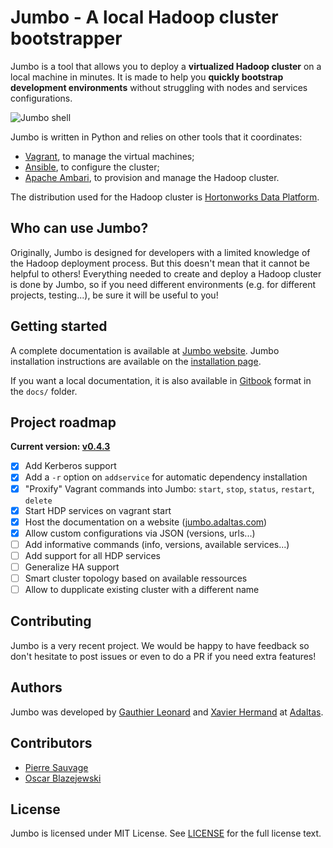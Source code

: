 # Jumbo - A local Hadoop cluster bootstrapper

Jumbo is a tool that allows you to deploy a **virtualized Hadoop cluster** on a local machine in minutes. It is made to help you **quickly bootstrap development environments** without struggling with nodes and services configurations.

![Jumbo shell](https://i.imgur.com/d78Cl2O.png)

Jumbo is written in Python and relies on other tools that it coordinates:

- [Vagrant](https://github.com/hashicorp/vagrant), to manage the virtual machines;
- [Ansible](https://github.com/ansible/ansible), to configure the cluster;
- [Apache Ambari](https://ambari.apache.org/), to provision and manage the Hadoop cluster.

The distribution used for the Hadoop cluster is [Hortonworks Data Platform](https://hortonworks.com/products/data-platforms/hdp/).

## Who can use Jumbo?

Originally, Jumbo is designed for developers with a limited knowledge of the Hadoop deployment process. But this doesn't mean that it cannot be helpful to others! Everything needed to create and deploy a Hadoop cluster is done by Jumbo, so if you need different environments (e.g. for different projects, testing...), be sure it will be useful to you!

## Getting started

A complete documentation is available at [Jumbo website](http://jumbo.adaltas.com).
Jumbo installation instructions are available on the [installation page](http://jumbo.adaltas.com/getting-started/installation).

If you want a local documentation, it is also available in [Gitbook](https://github.com/GitbookIO/gitbook) format in the `docs/` folder.

## Project roadmap

**Current version: [v0.4.3](http://jumbo.adaltas.com/overview/versions)**

- [x] Add Kerberos support
- [x] Add a `-r` option on `addservice` for automatic dependency installation
- [x] "Proxify" Vagrant commands into Jumbo: `start`, `stop`, `status`, `restart`, `delete`
- [x] Start HDP services on vagrant start
- [x] Host the documentation on a website ([jumbo.adaltas.com](http://jumbo.adaltas.com))
- [x] Allow custom configurations via JSON (versions, urls...)
- [ ] Add informative commands (info, versions, available services...)
- [ ] Add support for all HDP services
- [ ] Generalize HA support
- [ ] Smart cluster topology based on available ressources
- [ ] Allow to dupplicate existing cluster with a different name

## Contributing

Jumbo is a very recent project. We would be happy to have feedback so don't hesitate to post issues or even to do a PR if you need extra features!

## Authors

Jumbo was developed by [Gauthier Leonard](https://github.com/Nuttymoon) and [Xavier Hermand](https://github.com/RReivax) at [Adaltas](http://adaltas.com).

## Contributors

- [Pierre Sauvage](https://github.com/Pierrotws)
- [Oscar Blazejewski](https://github.com/scascar)

## License

Jumbo is licensed under MIT License. See [LICENSE](LICENSE) for the full license text.
